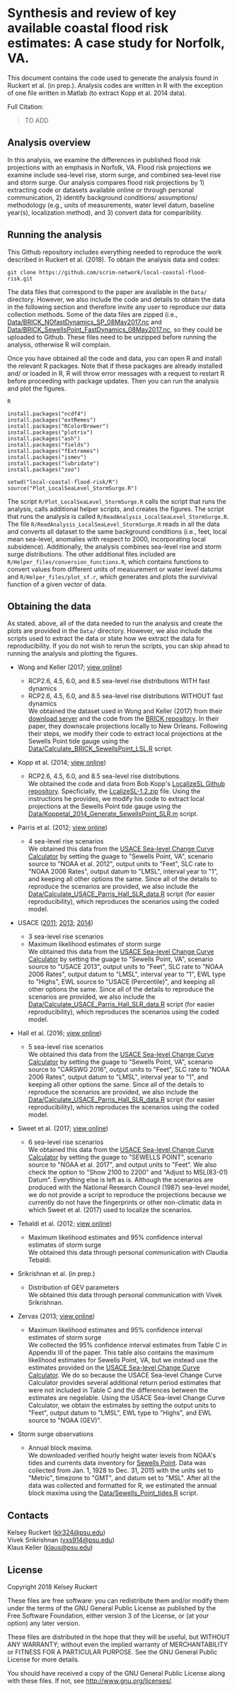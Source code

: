 # Synthesis and review of key available coastal flood risk estimates: A case study for Norfolk, VA.

This document contains the code used to generate the analysis found in Ruckert et al. (in prep.). Analysis codes are written in R with the exception of one file written in Matlab (to extract Kopp et al. 2014 data).

Full Citation:
> TO ADD

## Analysis overview

In this analysis, we examine the differences in published flood risk projections with an emphasis in Norfolk, VA. Flood risk projections we examine include sea-level rise, storm surge, and combined sea-level rise and storm surge. Our analysis compares flood risk projections by 1) extracting code or datasets available online or through personal communication, 2) identify background conditions/ assumptions/ methodology (e.g., units of measurements, water level datum, baseline year(s), localization method), and 3) convert data for comparibility.

## Running the analysis
This Github repository includes everything needed to reproduce the work described in Ruckert et al. (2018). To obtain the analysis data and codes:

```
git clone https://github.com/scrim-network/local-coastal-flood-risk.git
```

The data files that correspond to the paper are available in the `Data/` directory. However, we also include the code and details to obtain the data in the following section and therefore invite any user to reproduce our data collection methods. Some of the data files are zipped (i.e., [Data/BRICK\_NOfastDynamics\_SP\_08May2017.nc](https://github.com/scrim-network/local-coastal-flood-risk/blob/master/Data/BRICK_NOfastDynamics_SP_08May2017.nc.zip) and [Data/BRICK\_SewellsPoint\_FastDynamics\_08May2017.nc](https://github.com/scrim-network/local-coastal-flood-risk/blob/master/Data/BRICK_SewellsPoint_FastDynamics_08May2017.nc.zip), so they could be uploaded to Github. These files need to be unzipped before running the analysis, otherwise R will complain.

Once you have obtained all the code and data, you can open R and install the relevant R packages. Note that if these packages are already installed and/ or loaded in R, R will throw error messages with a request to restart R before proceeding with package updates. Then you can run the analysis and plot the figures.

```
R  

install.packages("ncdf4")
install.packages("extRemes")
install.packages("RColorBrewer")
install.packages("plotrix")
install.packages("ash")
install.packages("fields")
install.packages("fExtremes")
install.packages("ismev")
install.packages("lubridate")
install.packages("zoo")

setwd("local-coastal-flood-risk/R")  
source("Plot_LocalSeaLevel_StormSurge.R")
```

The script `R/Plot_LocalSeaLevel_StormSurge.R` calls the script that runs the analysis, calls additional helper scripts, and creates the figures. The script that runs the analysis is called `R/ReadAnalysis_LocalSeaLevel_StormSurge.R`. The file `R/ReadAnalysis_LocalSeaLevel_StormSurge.R` reads in all the data and converts all dataset to the same background conditions (i.e., feet, local mean sea-level, anomalies with respect to 2000, incorporating local subsidence). Additionally, the analysis combines sea-level rise and storm surge distributions. The other additional files included are `R/Helper_files/conversion_functions.R`, which contains functions to convert values from different units of measurement or water level datums and `R/Helper_files/plot_sf.r`, which generates and plots the survivival function of a given vector of data.

## Obtaining the data
As stated. above, all of the data needed to run the analysis and create the plots are provided in the `Data/` directory. However, we also include the scripts used to extract the data or state how we extract the data for reproducibility. If you do not wish to rerun the scripts, you can skip ahead to running the analysis and plotting the figures.

* Wong and Keller (2017; [view online](https://agupubs.onlinelibrary.wiley.com/doi/abs/10.1002/2017EF000607))
	* RCP2.6, 4.5, 6.0, and 8.5 sea-level rise distributions WITH fast dynamics
	* RCP2.6, 4.5, 6.0, and 8.5 sea-level rise distributions WITHOUT fast dynamics  
	We obtained the dataset used in Wong and Keller (2017) from their [download server](https://download.scrim.psu.edu/Wong_etal_BRICK/NOLA_Wong_etal_2017/output_model/) and the code from the [BRICK repository](https://github.com/scrim-network/BRICK). In their paper, they downscale projections locally to New Orleans. Following their steps, we modify their code to extract local projections at the Sewells Point tide gauge using the [Data/Calculate\_BRICK\_SewellsPoint\_LSL.R](https://github.com/scrim-network/local-coastal-flood-risk/blob/master/Data/Calculate_BRICK_SewellsPoint_LSL.R) script.

* Kopp et al. (2014; [view online](https://agupubs.onlinelibrary.wiley.com/doi/abs/10.1002/2014EF000239))
	* RCP2.6, 4.5, 6.0, and 8.5 sea-level rise distributions.  
	We obtained the code and data from Bob Kopp's [LocalizeSL Github repository](https://github.com/bobkopp/LocalizeSL). Specficially, the [LcalizeSL-1.2.zip](https://github.com/bobkopp/LocalizeSL/releases/download/v1.2/LocalizeSL-1.2.zip) file. Using the instructions he provides, we modify his code to extract local projections at the Sewells Point tide gauge using the [Data/Koppetal\_2014\_Generate\_SewellsPoint\_SLR.m](https://github.com/scrim-network/local-coastal-flood-risk/blob/master/Data/Koppetal_2014_Generate_SewellsPoint_SLR.m) script.
 
* Parris et al. (2012; [view online](https://cpo.noaa.gov/sites/cpo/Reports/2012/NOAA_SLR_r3.pdf))
	* 4 sea-level rise scenarios   
	We obtained this data from the [USACE Sea-level Change Curve Calculator](http://www.corpsclimate.us/ccaceslcurves.cfm) by setting the guage to "Sewells Point, VA", scenario source to "NOAA et al. 2012", output units to "Feet", SLC rate to "NOAA 2006 Rates", output datum to "LMSL", interval year to "1", and keeping all other options the same. Since all of the details to reproduce the scenarios are provided, we also include the [Data/Calculate\_USACE\_Parris\_Hall\_SLR\_data.R](https://github.com/scrim-network/local-coastal-flood-risk/blob/master/Data/Calculate_USACE_Parris_Hall_SLR_data.R) script (for easier reproducibility), which reproduces the scenarios using the coded model.
	
* USACE ([2011](http://www.corpsclimate.us/docs/EC_1165-2-212%20-Final_10_Nov_2011.pdf); [2013](http://www.publications.usace.army.mil/Portals/76/Publications/EngineerRegulations/ER_1100-2-8162.pdf); [2014](http://www.publications.usace.army.mil/Portals/76/Publications/EngineerTechnicalLetters/ETL_1100-2-1.pdf))
	* 3 sea-level rise scenarios
	* Maximum likelihood estimates of storm surge  
	We obtained this data from the [USACE Sea-level Change Curve Calculator](http://www.corpsclimate.us/ccaceslcurves.cfm) by setting the guage to "Sewells Point, VA", scenario source to "USACE 2013", output units to "Feet", SLC rate to "NOAA 2006 Rates", output datum to "LMSL", interval year to "1", EWL type to "Highs", EWL source to "USACE (Percentile)", and keeping all other options the same. Since all of the details to reproduce the scenarios are provided, we also include the [Data/Calculate\_USACE\_Parris\_Hall\_SLR\_data.R](https://github.com/scrim-network/local-coastal-flood-risk/blob/master/Data/Calculate_USACE_Parris_Hall_SLR_data.R) script (for easier reproducibility), which reproduces the scenarios using the coded model.
	
* Hall et al. (2016; [view online](https://www.hsdl.org/?abstract&did=792698))
	* 5 sea-level rise scenarios  
	We obtained this data from the [USACE Sea-level Change Curve Calculator](http://www.corpsclimate.us/ccaceslcurves.cfm) by setting the guage to "Sewells Point, VA", scenario source to "CARSWG 2016", output units to "Feet", SLC rate to "NOAA 2006 Rates", output datum to "LMSL", interval year to "1", and keeping all other options the same. Since all of the details to reproduce the scenarios are provided, we also include the [Data/Calculate\_USACE\_Parris\_Hall\_SLR\_data.R](https://github.com/scrim-network/local-coastal-flood-risk/blob/master/Data/Calculate_USACE_Parris_Hall_SLR_data.R) script (for easier reproducibility), which reproduces the scenarios using the coded model.
	
* Sweet et al. (2017; [view online](https://tidesandcurrents.noaa.gov/publications/techrpt83_Global_and_Regional_SLR_Scenarios_for_the_US_final.pdf))
	* 6 sea-level rise scenarios  
	We obtained this data from the [USACE Sea-level Change Curve Calculator](http://www.corpsclimate.us/ccaceslcurves.cfm) by setting the guage to "SEWELLS POINT", scenario source to "NOAA et al. 2017", and output units to "Feet". We also check the option to "Show 2100 to 2200" and "Adjust to MSL(83-01) Datum". Everything else is left as is. Although the scenarios are produced with the National Research Council (1987) sea-level model, we do not provide a script to reproduce the projections because we currently do not have the fingerprints or other non-climatic data in which Sweet et al. (2017) used to localize the scenarios.
	
* Tebaldi et al. (2012; [view online](http://iopscience.iop.org/article/10.1088/1748-9326/7/1/014032))
	* Maximum likelihood estimates and 95% confidence interval estimates of storm surge  
	 We obtained this data through personal communication with Claudia Tebaldi.
	 
* Srikrishnan et al. (in prep.)
	* Distribution of GEV parameters  
	 We obtained this data through personal communication with Vivek Srikrishnan.
	 
* Zervas (2013; [view online](https://tidesandcurrents.noaa.gov/publications/NOAA_Technical_Report_NOS_COOPS_067a.pdf))
	* Maximum likelihood estimates and 95% confidence interval estimates of storm surge  
	We collected the 95% confidence interval estimates from Table C in Appendix III of the paper. This table also contains the maximum likelihood estimates for Sewells Point, VA, but we instead use the estimates provided on the [USACE Sea-level Change Curve Calculator](http://www.corpsclimate.us/ccaceslcurves.cfm). We do so because the USACE Sea-level Change Curve Calculator provides several additional return period estimates that were not included in Table C and the differences between the estimates are negelable. Using the USACE Sea-level Change Curve Calculator, we obtain the estimates by setting the output units to "Feet", output datum to "LMSL", EWL type to "Highs", and EWL source to "NOAA (GEV)".
	
* Storm surge observations
	* Annual block maxima.  
	We downloaded verified hourly height water levels from NOAA's tides and currents data inventory for [Sewells Point](https://tidesandcurrents.noaa.gov/inventory.html?id=8638610). Data was collected from Jan. 1, 1928 to Dec. 31, 2015 with the units set to "Metric", timezone to "GMT", and datum set to "MSL". After all the data was collected and formatted for R, we estimated the annual block maxima using the [Data/Sewells\_Point\_tides.R](https://github.com/scrim-network/local-coastal-flood-risk/blob/master/Data/Sewells_Point_tides.R) script.
	
## Contacts
Kelsey Ruckert (klr324@psu.edu)  
Vivek Srikrishnan (vxs914@psu.edu)  
Klaus Keller (klaus@psu.edu)

## License
Copyright 2018 Kelsey Ruckert

These files are free software: you can redistribute them and/or modify them under the terms of the GNU General Public License as published by the Free Software Foundation, either version 3 of the License, or (at your option) any later version.

These files are distributed in the hope that they will be useful, but WITHOUT ANY WARRANTY; without even the implied warranty of MERCHANTABILITY or FITNESS FOR A PARTICULAR PURPOSE. See the GNU General Public License for more details.

You should have received a copy of the GNU General Public License along with these files. If not, see http://www.gnu.org/licenses/.
